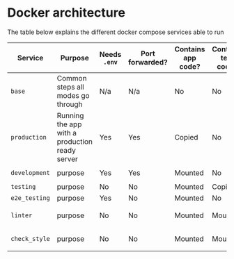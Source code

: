 # Docker architecture

The table below explains the different docker compose services able to run

Service | Purpose | Needs `.env` | Port forwarded? | Contains app code? | Contains test code? | Contains e2e test code? | Command run
--- |---|---|---|---|---|---|---
`base` | Common steps all modes go through | N/a | N/a | No | No | No | N/a
`production` | Running the app with a production ready server | Yes | Yes | Copied | No | No | `poetry run gunicorn --bind 0.0.0.0 "todo_app.app:create_app()"`
`development` | purpose | Yes | Yes | Mounted | No | No | `poetry run flask run --host 0.0.0.0`
`testing` | purpose | No | No | Mounted | Copied | No | `poetry run pytest tests`
`e2e_testing` | purpose | Yes | No | Mounted | No | Copied | `poetry run pytest e2e_tests`
`linter` | purpose | No | No | Mounted | Mounted | Mounted | `poetry run autopep8 -r -i --max-line-length=200 --ignore-local-config .`
`check_style` | purpose | No | No | Mounted | Mounted | Mounted | `poetry run pycodestyle --max-line-length=200 todo_app tests e2e_tests`
